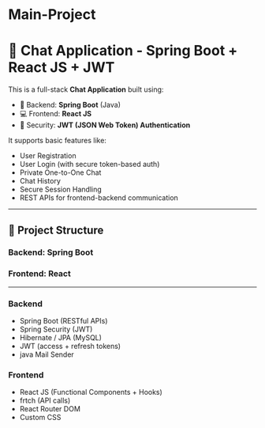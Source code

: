 # Main-Project

# 💬 Chat Application - Spring Boot + React JS + JWT

This is a full-stack **Chat Application** built using:
- 🧠 Backend: **Spring Boot** (Java)
- 💻 Frontend: **React JS**
- 🔐 Security: **JWT (JSON Web Token) Authentication**

It supports basic features like:
- User Registration
- User Login (with secure token-based auth)
- Private One-to-One Chat
- Chat History
- Secure Session Handling
- REST APIs for frontend-backend communication

---

## 📁 Project Structure

### Backend: Spring Boot

### Frontend: React

---

### Backend
- Spring Boot (RESTful APIs)
- Spring Security (JWT)
- Hibernate / JPA (MySQL)
- JWT (access + refresh tokens)
- java Mail Sender

### Frontend
- React JS (Functional Components + Hooks)
- frtch (API calls)
- React Router DOM
- Custom CSS
